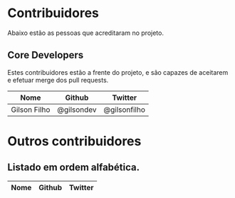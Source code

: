 # Contribuidores

Abaixo estão as pessoas que acreditaram no projeto.

## Core Developers

Estes contribuidores estão a frente do projeto, e são capazes de aceitarem e efetuar merge dos pull requests.

| Nome         | Github     | Twitter      |
|--------------|------------|--------------|
| Gilson Filho | @gilsondev | @gilsonfilho |

# Outros contribuidores

## Listado em ordem alfabética.

| Nome         | Github     | Twitter      |
|--------------|------------|--------------|
